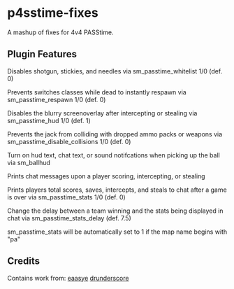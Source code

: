 # p4sstime-fixes
A mashup of fixes for 4v4 PASStime.

## Plugin Features

Disables shotgun, stickies, and needles via sm_passtime_whitelist 1/0 (def. 0)

Prevents switches classes while dead to instantly respawn via sm_passtime_respawn 1/0 (def. 0)

Disables the blurry screenoverlay after intercepting or stealing via sm_passtime_hud 1/0 (def. 1)

Prevents the jack from colliding with dropped ammo packs or weapons via sm_passtime_disable_collisions 1/0 (def. 0)

Turn on hud text, chat text, or sound notifcations when picking up the ball via sm_ballhud

Prints chat messages upon a player scoring, intercepting, or stealing

Prints players total scores, saves, intercepts, and steals to chat after a game is over via sm_passtime_stats 1/0 (def. 0)

Change the delay between a team winning and the stats being displayed in chat via sm_passtime_stats_delay (def. 7.5)

sm_passtime_stats will be automatically set to 1 if the map name begins with "pa"

## Credits

Contains work from:
[eaasye](https://github.com/eaasye/passtime/tree/master/addons/sourcemod/plugins)
[drunderscore](https://github.com/drunderscore/SourcemodPlugins/blob/master/fix_uber_wearoff_condition.sp)
